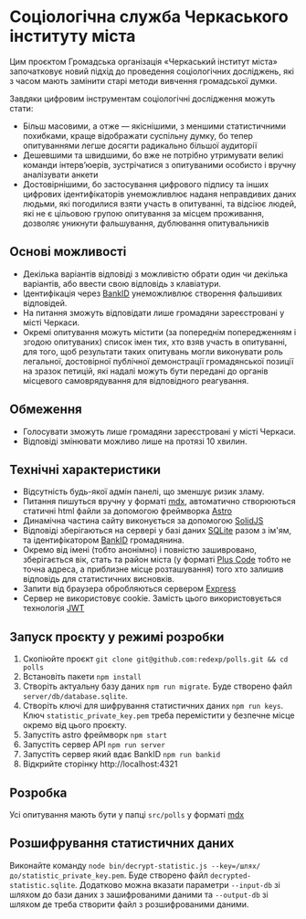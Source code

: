 # Соціологічна служба Черкаського інституту міста

Цим проєктом Громадська організація «Черкаський інститут міста» започатковує новий підхід до проведення соціологічних досліджень, які з часом мають замінити старі методи вивчення громадської думки.

Завдяки цифровим інструментам соціологічні дослідження можуть стати:

- Більш масовими, а отже — якіснішими, з меншими статистичними похибками, краще відображати суспільну думку, бо тепер опитуваннями легше досягти радикально більшої аудиторії
- Дешевшими та швидшими, бо вже не потрібно утримувати великі команди інтерв’юерів, зустрічатися з опитуваними особисто і вручну аналізувати анкети
- Достовірнішими, бо застосування цифрового підпису та інших цифрових ідентифікаторів унеможливлює наданя неправдивих даних людьми, які погодилися взяти участь в опитуванні, та відсіює людей, які не є цільовою групою опитування за місцем проживання, дозволяє уникнути фальшування, дублювання опитувальників

## Основі можливості

- Декілька варіантів відповіді з можливістю обрати один чи декілька варіантів, або ввести свою відповідь з клавіатури.
- Ідентифікація через [BankID](https://bank.gov.ua/ua/bank-id-nbu) унеможливлює створення фальшивих відповідей.
- На питання зможуть відповідати лише громадяни зареєстровані у місті Черкаси.
- Окремі опитування можуть містити (за попереднім попередженням і згодою опитуваних) список імен тих, хто взяв участь в опитуванні, для того, щоб результати таких опитувань могли виконувати роль легальної, достовірної публічної демонстрації громадянської позиції на зразок петицій, які надалі можуть бути передані до органів місцевого самоврядування для відповідного реагування.

## Обмеження

- Голосувати зможуть лише громадяни зареєстровані у місті Черкаси.
- Відповіді змінювати можливо лише на протязі 10 хвилин.

## Технічні характеристики

- Відсутність будь-якої адмін панелі, що зменшує ризик зламу.
- Питання пишуться вручну у форматі [mdx](https://mdxjs.com), автоматично створюються статичні html файли за допомогою фреймворка [Astro](https://astro.build)
- Динамічна частина сайту виконується за допомогою [SolidJS](https://solidjs.com)
- Відповіді зберігаються на сервері у базі даних [SQLite](https://sqlite.org) разом з ім'ям, та ідентифікатором [BankID](https://bank.gov.ua/ua/bank-id-nbu) громадянина. 
- Окремо від імені (тобто анонімно) і повністю зашивровано, зберігається вік, стать та район міста (у форматі [Plus Code](https://uk.wikipedia.org/wiki/Відкритий_код_розташування) тобто не точна адреса, а приблизне місце розташування) того хто залишив відповідь для статистичних висновків.
- Запити від браузера обробляються сервером [Express](https://expressjs.com)
- Сервер не використовує cookie. Замість цього використовується технологія [JWT](https://jwt.io)

## Запуск проєкту у режимі розробки

1. Скопіюйте проєкт `git clone git@github.com:redexp/polls.git && cd polls`
2. Встановіть пакети `npm install`
3. Створіть актуальну базу даних `npm run migrate`. Буде створено файл `server/db/database.sqlite`.
4. Створіть ключі для шифрування статистичних даних `npm run keys`. Ключ `statistic_private_key.pem` треба перемістити у безпечне місце окремо від цього проєкту.
5. Запустіть astro фреймворк `npm start`
6. Запустіть сервер API `npm run server`
7. Запустіть сервер який вдає BankID `npm run bankid`
8. Відкрийте сторінку http://localhost:4321

## Розробка

Усі опитування мають бути у папці `src/polls` у форматі [mdx](https://mdxjs.com)

## Розшифрування статистичних даних

Виконайте команду `node bin/decrypt-statistic.js --key=/шлях/до/statistic_private_key.pem`. Буде створено файл `decrypted-statistic.sqlite`. Додатково можна вказати параметри `--input-db` зі шляхом до бази даних з зашифрованими даними та `--output-db` зі шляхом де треба створити файл з розшифрованими даними.
